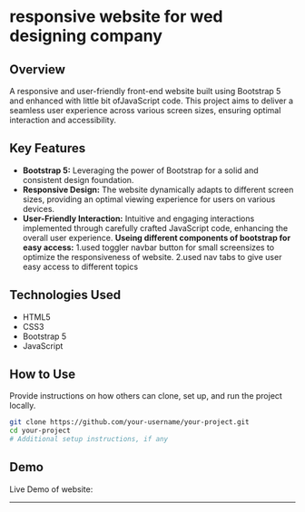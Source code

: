 

# responsive website for wed designing company

## Overview

A responsive and user-friendly front-end website built using Bootstrap 5 and enhanced with little bit ofJavaScript code. This project aims to deliver a seamless user experience across various screen sizes, ensuring optimal interaction and accessibility.

## Key Features

- **Bootstrap 5:** Leveraging the power of Bootstrap for a solid and consistent design foundation.
- **Responsive Design:** The website dynamically adapts to different screen sizes, providing an optimal viewing experience for users on various devices.
- **User-Friendly Interaction:** Intuitive and engaging interactions implemented through carefully crafted JavaScript code, enhancing the overall user experience.
**Useing different components of bootstrap for easy access:**
  1.used toggler navbar button for small     screensizes to optimize the                responsiveness of website.
  2.used nav tabs to give user easy access   to different topics
## Technologies Used

- HTML5
- CSS3
- Bootstrap 5
- JavaScript

## How to Use

Provide instructions on how others can clone, set up, and run the project locally.

```bash
git clone https://github.com/your-username/your-project.git
cd your-project
# Additional setup instructions, if any
```

## Demo
Live Demo of website:


---
